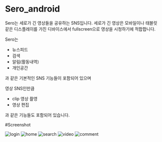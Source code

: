 # Sero_android
Sero는 세로가 긴 영상들을 공유하는 SNS입니다. 
세로가 긴 영상은 모바일이나 태블릿 같은 디스플레이를 가진 디바이스에서 fullscreen으로 영상을 시청하기에 적합합니다.

Sero는
* 뉴스피드
* 검색
* 알림(활동내역)
* 개인공간

과 같은 기본적인 SNS 기능들이 포함되어 있으며

영상 SNS인만큼
* clip 영상 촬영
* 영상 편집

과 같은 기능들도 포함되어 있습니다.

#Screenshot

![login](./img/login.png)
![home](./img/home.png)
![search](./img/search.png)
![video](./img/video.png)
![comment](./img/comment.png)

